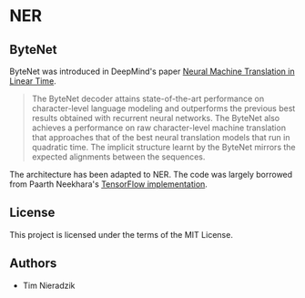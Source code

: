 # NER
## ByteNet
ByteNet was introduced in DeepMind's paper [Neural Machine Translation in Linear Time](https://arxiv.org/abs/1610.10099).

> The ByteNet decoder attains state-of-the-art performance on character-level language modeling and outperforms the previous best results obtained with recurrent neural networks.  The ByteNet also achieves a performance on raw character-level machine translation that approaches that of the best neural translation models that run in quadratic time. The implicit structure learnt by the ByteNet mirrors the expected alignments between the sequences.

The architecture has been adapted to NER. The code was largely borrowed from Paarth Neekhara's [TensorFlow implementation](https://github.com/paarthneekhara/byteNet-tensorflow).

## License
This project is licensed under the terms of the MIT License.

## Authors
* Tim Nieradzik
